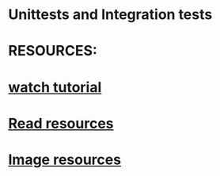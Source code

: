 # Unittests and Integration tests
# RESOURCES:

# [watch tutorial](https://www.google.com/url?sa=t&source=web&rct=j&opi=89978449&url=https://m.youtube.com/watch%3Fv%3DyEPDYScoPm0&ved=2ahUKEwjb1LKl5vSAAxWDg_0HHS2GBwE4HhCjtAF6BAgJEAE&usg=AOvVaw2PCeO-la-wVGrOS7YM_ocD)

# [Read resources](https://docs.python.org/3/library/unittest.html)

# [Image resources](https://www.google.com/search?q=Unit+Tests+and+Integration+Tests&client=ms-opera-mobile&sca_esv=559654558&channel=new&espv=1&tbm=isch&sxsrf=AB5stBjqOkHNjXi9mZ5I5e1Kydj7OAbq9w:1692862990289&source=lnms&sa=X&ved=0ahUKEwiDuMGJ5vSAAxUfiv0HHd4eBxwQ0pQJCB8&biw=360&bih=624&dpr=2)
